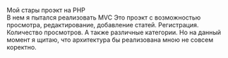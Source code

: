 Мой стары проэкт на PHP <br>
В нем я пытался реализовать MVC
Это проэкт с возможностью просмотра, редактирование, добавление статей.
Регистрация.
Количество просмотров.
А также различные категории.
Но на данный момент я щитаю, что архитектура бы реализована мною не совсем коректно.
